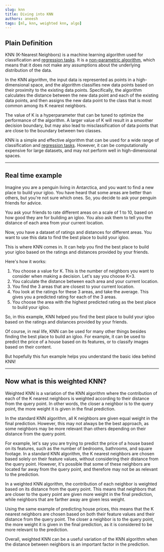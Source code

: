 ```yaml
---
slug: knn
title: Diving into KNN
authors: aneesh
tags: [ml, knn, weighted knn, algo]
---
```


## Plain Definition

KNN (K-Nearest Neighbors) is a machine learning algorithm used for classification and [regression tasks](/blog/regression). It is a [non-parametric algorithm](/blog/non-parametric), which means that it does not make any assumptions about the underlying distribution of the data.

In the KNN algorithm, the input data is represented as points in a high-dimensional space, and the algorithm classifies new data points based on their proximity to the existing data points. Specifically, the algorithm calculates the distance between the new data point and each of the existing data points, and then assigns the new data point to the class that is most common among its K nearest neighbors.

The value of K is a hyperparameter that can be tuned to optimize the performance of the algorithm. A larger value of K will result in a smoother decision boundary, but may also lead to misclassification of data points that are close to the boundary between two classes.

KNN is a simple and effective algorithm that can be used for a wide range of classification and [regression tasks](/blog/regression). However, it can be computationally expensive for large datasets, and may not perform well in high-dimensional spaces.

---

## Real time example

Imagine you are a penguin living in Antarctica, and you want to find a new place to build your igloo. You have heard that some areas are better than others, but you're not sure which ones. So, you decide to ask your penguin friends for advice.

You ask your friends to rate different areas on a scale of 1 to 10, based on how good they are for building an igloo. You also ask them to tell you the distance of each area from your current location.

Now, you have a dataset of ratings and distances for different areas. You want to use this data to find the best place to build your igloo.

This is where KNN comes in. It can help you find the best place to build your igloo based on the ratings and distances provided by your friends.

Here's how it works:

1. You choose a value for K. This is the number of neighbors you want to consider when making a decision. Let's say you choose K=3.
2. You calculate the distance between each area and your current location.
3. You find the 3 areas that are closest to your current location.
4. You look at the ratings for these 3 areas, and take the average. This gives you a predicted rating for each of the 3 areas.
5. You choose the area with the highest predicted rating as the best place to build your igloo.

So, in this example, KNN helped you find the best place to build your igloo based on the ratings and distances provided by your friends.

Of course, in real life, KNN can be used for many other things besides finding the best place to build an igloo. For example, it can be used to predict the price of a house based on its features, or to classify images based on their content.

But hopefully this fun example helps you understand the basic idea behind KNN!

---

## Now what is this weighted KNN?

Weighted KNN is a variation of the KNN algorithm where the contribution of each of the K nearest neighbors is weighted according to their distance from the query point. In other words, the closer a neighbor is to the query point, the more weight it is given in the final prediction.

In the standard KNN algorithm, all K neighbors are given equal weight in the final prediction. However, this may not always be the best approach, as some neighbors may be more relevant than others depending on their distance from the query point.

For example, let's say you are trying to predict the price of a house based on its features, such as the number of bedrooms, bathrooms, and square footage. In a standard KNN algorithm, the K nearest neighbors are chosen based solely on their feature values, without considering their distance from the query point. However, it's possible that some of these neighbors are located far away from the query point, and therefore may not be as relevant to the prediction.

In a weighted KNN algorithm, the contribution of each neighbor is weighted based on its distance from the query point. This means that neighbors that are closer to the query point are given more weight in the final prediction, while neighbors that are farther away are given less weight.

Using the same example of predicting house prices, this means that the K nearest neighbors are chosen based on both their feature values and their distance from the query point. The closer a neighbor is to the query point, the more weight it is given in the final prediction, as it is considered to be more relevant to the prediction.

Overall, weighted KNN can be a useful variation of the KNN algorithm when the distance between neighbors is an important factor in the prediction.
